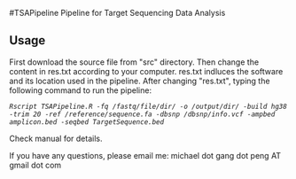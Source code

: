 #TSAPipeline
Pipeline for Target Sequencing Data Analysis

##  Usage
First download the source file from "src" directory. Then change the content in res.txt according to your computer. res.txt indluces the software and its location used in the pipeline. 
After changing "res.txt", typing the following command to run the pipeline: 

*`Rscript TSAPipeline.R -fq /fastq/file/dir/ -o /output/dir/ -build hg38 -trim 20 -ref /reference/sequence.fa -dbsnp /dbsnp/info.vcf -ampbed amplicon.bed -seqbed TargetSequence.bed`*

Check manual for details.

If you have any questions, please email me: michael dot gang dot peng AT gmail dot com
